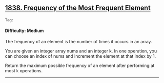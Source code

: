 ## [1838. Frequency of the Most Frequent Element](https://leetcode.com/problems/frequency-of-the-most-frequent-element)

```Tag```:

#### Difficulty: Medium

The frequency of an element is the number of times it occurs in an array.

You are given an integer array nums and an integer k. In one operation, you can choose an index of nums and increment the element at that index by 1.

Return the maximum possible frequency of an element after performing at most k operations.

---
